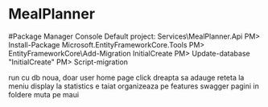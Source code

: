 # MealPlanner

#Package Manager Console
Default project: Services\MealPlanner.Api
PM> Install-Package Microsoft.EntityFrameworkCore.Tools
PM> EntityFrameworkCore\Add-Migration InitialCreate
PM> Update-database "InitialCreate"
PM> Script-migration




run cu db noua, doar user
home page
click dreapta sa adauge reteta la meniu
display la statistics e taiat
organizeaza pe features
swagger
pagini in foldere
muta pe maui
